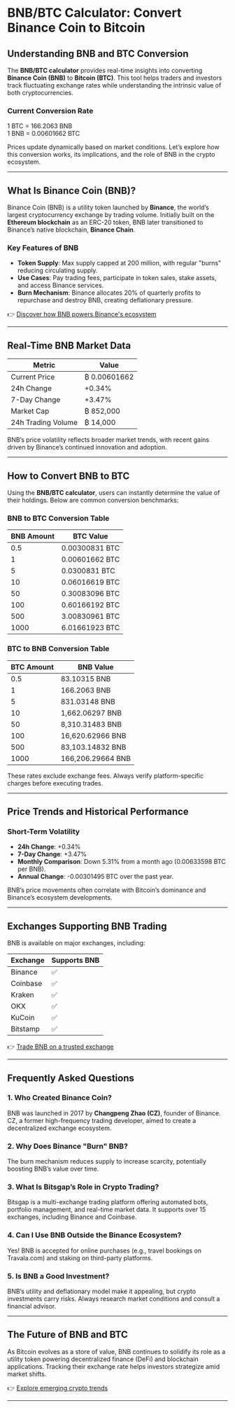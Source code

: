 # BNB/BTC Calculator: Convert Binance Coin to Bitcoin  

## Understanding BNB and BTC Conversion  

The **BNB/BTC calculator** provides real-time insights into converting **Binance Coin (BNB)** to **Bitcoin (BTC)**. This tool helps traders and investors track fluctuating exchange rates while understanding the intrinsic value of both cryptocurrencies.  

### Current Conversion Rate  
1 BTC = 166.2063 BNB  
1 BNB = 0.00601662 BTC  

Prices update dynamically based on market conditions. Let’s explore how this conversion works, its implications, and the role of BNB in the crypto ecosystem.  

---

## What Is Binance Coin (BNB)?  

Binance Coin (BNB) is a utility token launched by **Binance**, the world’s largest cryptocurrency exchange by trading volume. Initially built on the **Ethereum blockchain** as an ERC-20 token, BNB later transitioned to Binance’s native blockchain, **Binance Chain**.  

### Key Features of BNB  
- **Token Supply**: Max supply capped at 200 million, with regular "burns" reducing circulating supply.  
- **Use Cases**: Pay trading fees, participate in token sales, stake assets, and access Binance services.  
- **Burn Mechanism**: Binance allocates 20% of quarterly profits to repurchase and destroy BNB, creating deflationary pressure.  

👉 [Discover how BNB powers Binance's ecosystem](https://bit.ly/okx-bonus)  

---

## Real-Time BNB Market Data  

| Metric                | Value         |  
|-----------------------|---------------|  
| Current Price         | ₿ 0.00601662  |  
| 24h Change            | +0.34%        |  
| 7-Day Change          | +3.47%        |  
| Market Cap            | ₿ 852,000     |  
| 24h Trading Volume    | ₿ 14,000      |  

BNB’s price volatility reflects broader market trends, with recent gains driven by Binance’s continued innovation and adoption.  

---

## How to Convert BNB to BTC  

Using the **BNB/BTC calculator**, users can instantly determine the value of their holdings. Below are common conversion benchmarks:  

### BNB to BTC Conversion Table  

| BNB Amount | BTC Value       |  
|------------|-----------------|  
| 0.5        | 0.00300831 BTC  |  
| 1          | 0.00601662 BTC  |  
| 5          | 0.0300831 BTC   |  
| 10         | 0.06016619 BTC  |  
| 50         | 0.30083096 BTC  |  
| 100        | 0.60166192 BTC  |  
| 500        | 3.00830961 BTC  |  
| 1000       | 6.01661923 BTC  |  

### BTC to BNB Conversion Table  

| BTC Amount | BNB Value       |  
|------------|-----------------|  
| 0.5        | 83.10315 BNB    |  
| 1          | 166.2063 BNB    |  
| 5          | 831.03148 BNB   |  
| 10         | 1,662.06297 BNB |  
| 50         | 8,310.31483 BNB |  
| 100        | 16,620.62966 BNB|  
| 500        | 83,103.14832 BNB|  
| 1000       | 166,206.29664 BNB|  

These rates exclude exchange fees. Always verify platform-specific charges before executing trades.  

---

## Price Trends and Historical Performance  

### Short-Term Volatility  
- **24h Change**: +0.34%  
- **7-Day Change**: +3.47%  
- **Monthly Comparison**: Down 5.31% from a month ago (0.00633598 BTC per BNB).  
- **Annual Change**: -0.00301495 BTC over the past year.  

BNB’s price movements often correlate with Bitcoin’s dominance and Binance’s ecosystem developments.  

---

## Exchanges Supporting BNB Trading  

BNB is available on major exchanges, including:  

| Exchange     | Supports BNB |  
|--------------|--------------|  
| Binance      | ✅            |  
| Coinbase     | ✅            |  
| Kraken       | ✅            |  
| OKX          | ✅            |  
| KuCoin       | ✅            |  
| Bitstamp     | ✅            |  

👉 [Trade BNB on a trusted exchange](https://bit.ly/okx-bonus)  

---

## Frequently Asked Questions  

### 1. **Who Created Binance Coin?**  
BNB was launched in 2017 by **Changpeng Zhao (CZ)**, founder of Binance. CZ, a former high-frequency trading developer, aimed to create a decentralized exchange ecosystem.  

### 2. **Why Does Binance "Burn" BNB?**  
The burn mechanism reduces supply to increase scarcity, potentially boosting BNB’s value over time.  

### 3. **What Is Bitsgap’s Role in Crypto Trading?**  
Bitsgap is a multi-exchange trading platform offering automated bots, portfolio management, and real-time market data. It supports over 15 exchanges, including Binance and Coinbase.  

### 4. **Can I Use BNB Outside the Binance Ecosystem?**  
Yes! BNB is accepted for online purchases (e.g., travel bookings on Travala.com) and staking on third-party platforms.  

### 5. **Is BNB a Good Investment?**  
BNB’s utility and deflationary model make it appealing, but crypto investments carry risks. Always research market conditions and consult a financial advisor.  

---

## The Future of BNB and BTC  

As Bitcoin evolves as a store of value, BNB continues to solidify its role as a utility token powering decentralized finance (DeFi) and blockchain applications. Tracking their exchange rate helps investors strategize amid market shifts.  

👉 [Explore emerging crypto trends](https://bit.ly/okx-bonus)  

---
